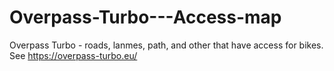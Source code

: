 # Overpass-Turbo---Access-map
Overpass Turbo - roads, lanmes, path, and other that have access for bikes. 
See https://overpass-turbo.eu/
